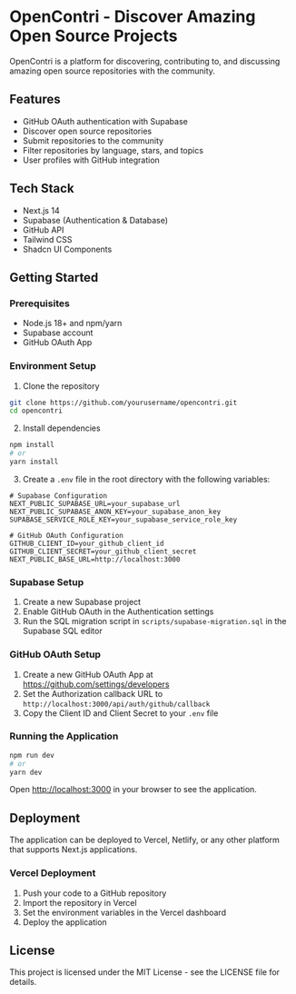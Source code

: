 # OpenContri - Discover Amazing Open Source Projects

OpenContri is a platform for discovering, contributing to, and discussing amazing open source repositories with the community.

## Features

- GitHub OAuth authentication with Supabase
- Discover open source repositories
- Submit repositories to the community
- Filter repositories by language, stars, and topics
- User profiles with GitHub integration

## Tech Stack

- Next.js 14
- Supabase (Authentication & Database)
- GitHub API
- Tailwind CSS
- Shadcn UI Components

## Getting Started

### Prerequisites

- Node.js 18+ and npm/yarn
- Supabase account
- GitHub OAuth App

### Environment Setup

1. Clone the repository

```bash
git clone https://github.com/yourusername/opencontri.git
cd opencontri
```

2. Install dependencies

```bash
npm install
# or
yarn install
```

3. Create a `.env` file in the root directory with the following variables:

```
# Supabase Configuration
NEXT_PUBLIC_SUPABASE_URL=your_supabase_url
NEXT_PUBLIC_SUPABASE_ANON_KEY=your_supabase_anon_key
SUPABASE_SERVICE_ROLE_KEY=your_supabase_service_role_key

# GitHub OAuth Configuration
GITHUB_CLIENT_ID=your_github_client_id
GITHUB_CLIENT_SECRET=your_github_client_secret
NEXT_PUBLIC_BASE_URL=http://localhost:3000
```

### Supabase Setup

1. Create a new Supabase project
2. Enable GitHub OAuth in the Authentication settings
3. Run the SQL migration script in `scripts/supabase-migration.sql` in the Supabase SQL editor

### GitHub OAuth Setup

1. Create a new GitHub OAuth App at https://github.com/settings/developers
2. Set the Authorization callback URL to `http://localhost:3000/api/auth/github/callback`
3. Copy the Client ID and Client Secret to your `.env` file

### Running the Application

```bash
npm run dev
# or
yarn dev
```

Open [http://localhost:3000](http://localhost:3000) in your browser to see the application.

## Deployment

The application can be deployed to Vercel, Netlify, or any other platform that supports Next.js applications.

### Vercel Deployment

1. Push your code to a GitHub repository
2. Import the repository in Vercel
3. Set the environment variables in the Vercel dashboard
4. Deploy the application

## License

This project is licensed under the MIT License - see the LICENSE file for details.